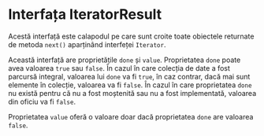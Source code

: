 # Interfața IteratorResult

Acestă interfață este calapodul pe care sunt croite toate obiectele returnate de metoda `next()` aparținând interfeței `Iterator`.

Această interfață are proprietățile `done` și `value`. Proprietatea `done` poate avea valoarea `true` sau `false`. În cazul în care colecția de date a fost parcursă integral, valoarea lui `done` va fi `true`, în caz contrar, dacă mai sunt elemente în colecție, valoarea va fi `false`. În cazul în care proprietatea `done` nu există pentru că nu a fost moștenită sau nu a fost implementată, valoarea din oficiu va fi `false`.

Proprietatea `value` oferă o valoare doar dacă proprietatea `done` are valoarea `false`.

